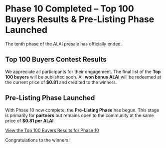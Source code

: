 # Phase 10 Completed – Top 100 Buyers Results & Pre-Listing Phase Launched

The tenth phase of the ALAI presale has officially ended.

## Top 100 Buyers Contest Results  
We appreciate all participants for their engagement. The final list of the **Top 100 buyers** will be published soon. All **won bonus ALAI** will be redeemed at the current price of **$0.81** and credited to the winners.  

## Pre-Listing Phase Launched  
With Phase 10 now complete, the **Pre-Listing Phase** has begun. This stage is primarily for **partners** but remains open to the community at the same price of **$0.81 per ALAI**.  

[View the Top 100 Buyers Results for Phase 10](#)  

Congratulations to the winners!
